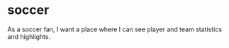 # soccer

As a soccer fan, I want a place where I can see player and team statistics and highlights.
